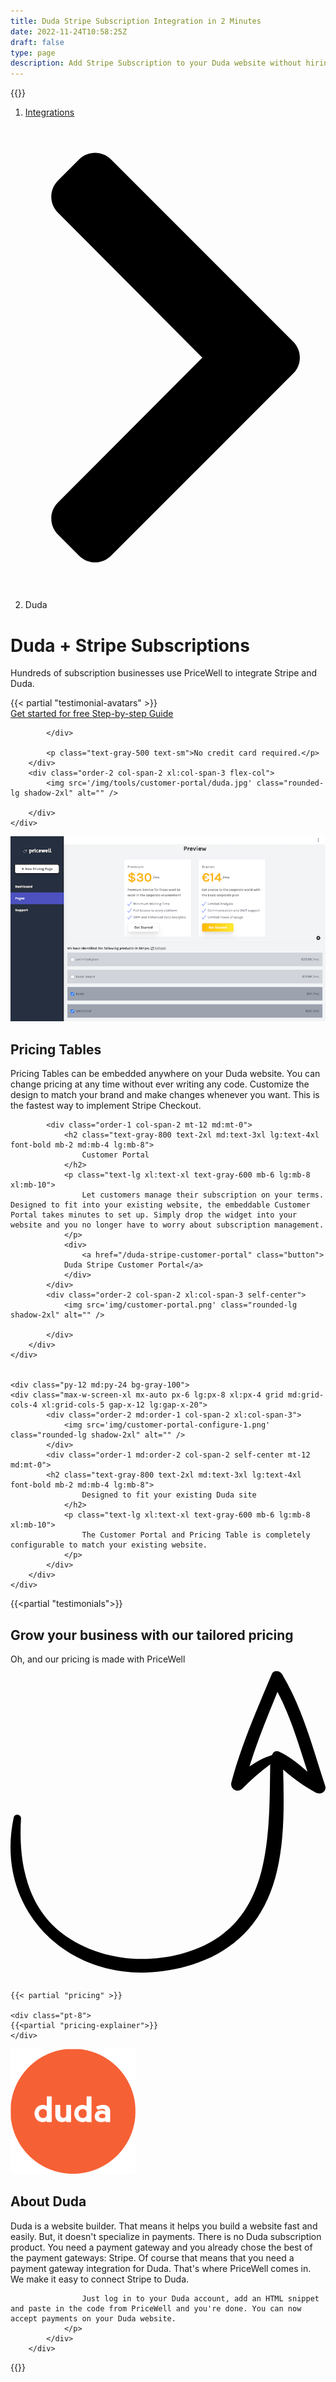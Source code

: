 ```yaml
---
title: Duda Stripe Subscription Integration in 2 Minutes
date: 2022-11-24T10:58:25Z
draft: false
type: page
description: Add Stripe Subscription to your Duda website without hiring a developer. No Code Stripe Subscription integration.
---
```

{{<rawhtml>}}
    <nav class="max-w-screen-xl mx-auto px-6 lg:px-8 xl:px-4 font-light text-gray-800" aria-label="Breadcrumb">
        <ol class="list-none p-0 inline-flex text-xs md:text-base">
            <li class="flex items-center">
            <a href="/integrations">Integrations</a>
            <svg class="fill-current w-3 h-3 mx-2" xmlns="http://www.w3.org/2000/svg" viewBox="0 0 320 512"><path d="M285.476 272.971L91.132 467.314c-9.373 9.373-24.569 9.373-33.941 0l-22.667-22.667c-9.357-9.357-9.375-24.522-.04-33.901L188.505 256 34.484 101.255c-9.335-9.379-9.317-24.544.04-33.901l22.667-22.667c9.373-9.373 24.569-9.373 33.941 0L285.475 239.03c9.373 9.372 9.373 24.568.001 33.941z"/></svg>
            </li>
            <li class="flex items-center">
            Duda
            </li>
        </ol>
    </nav>
    <div class="py-12 md:py-24">
    <div class="max-w-screen-xl mx-auto px-6 lg:px-8 xl:px-4 grid md:grid-cols-4 xl:grid-cols-5 gap-x-12 lg:gap-x-20">
        <div class="order-1 col-span-2 self-center my-12 md:my-0">
            <h1 class="text-gray-800 text-3xl md:text-4xl lg:text-5xl font-bold mb-2 md:mb-4 lg:mb-8">
                Duda + Stripe Subscriptions
            </h1>
            <p class="text-lg xl:text-xl font-normal text-gray-600 mb-2">
                    Hundreds of subscription businesses use PriceWell to integrate Stripe and Duda.
                </p>
                {{< partial "testimonial-avatars" >}}
            <div class="flex space-x-4 mt-6">
                <a href="https://app.pricewell.io/register"
                    class="button"
                    data-analytics="Signup"
                >
                    Get started for free
                </a>
                <a href="https://help.pricewell.com/integrations/duda/" class="button-white">Step-by-step Guide</a>
                
            </div>

            <p class="text-gray-500 text-sm">No credit card required.</p>
        </div>
        <div class="order-2 col-span-2 xl:col-span-3 flex-col">
            <img src='/img/tools/customer-portal/duda.jpg' class="rounded-lg shadow-2xl" alt="" />

        </div>
    </div>

</div>
  <div class="py-12 md:py-24 bg-gray-100">
    <div class="max-w-screen-xl mx-auto px-6 lg:px-8 xl:px-4 grid md:grid-cols-4 xl:grid-cols-5 gap-x-12 lg:gap-x-20">
     <div class="order-2 md:order-1 col-span-2 xl:col-span-3">
                <img src='images/select-pricing-plans.png' class="rounded-lg shadow-2xl" alt="" />
            </div>
            <div class="order-1 md:order-2 col-span-2 self-center mt-12 md:mt-0">
            <h2 class="text-gray-800 text-2xl md:text-3xl lg:text-4xl font-bold mb-2 md:mb-4 lg:mb-8">
                    Pricing Tables
                </h2>
                <p class="text-lg xl:text-xl text-gray-600 mb-6 lg:mb-8 xl:mb-10">
                    Pricing Tables can be embedded anywhere on your Duda website. You can change pricing at any time without ever writing any code. Customize the design to match your brand and make changes whenever you want. This is the fastest way to implement Stripe Checkout. 
                </p>
            </div>
        </div>
    </div>


<div class="py-12 md:py-24 pb-12 lg:pb-16 bg-gray-100">
    <div class="max-w-screen-xl mx-auto px-6 lg:px-8 xl:px-4 grid md:grid-cols-4 xl:grid-cols-5 gap-x-12 lg:gap-x-20">
            
            <div class="order-1 col-span-2 mt-12 md:mt-0">
                <h2 class="text-gray-800 text-2xl md:text-3xl lg:text-4xl font-bold mb-2 md:mb-4 lg:mb-8">
                    Customer Portal
                </h2>
                <p class="text-lg xl:text-xl text-gray-600 mb-6 lg:mb-8 xl:mb-10">
                    Let customers manage their subscription on your terms. Designed to fit into your existing website, the embeddable Customer Portal takes minutes to set up. Simply drop the widget into your website and you no longer have to worry about subscription management.
                </p>
                <div>
                    <a href="/duda-stripe-customer-portal" class="button">
                Duda Stripe Customer Portal</a>
                </div>
            </div>
            <div class="order-2 col-span-2 xl:col-span-3 self-center">
                <img src='img/customer-portal.png' class="rounded-lg shadow-2xl" alt="" />
                
            </div>
        </div>
    </div>


    <div class="py-12 md:py-24 bg-gray-100">
    <div class="max-w-screen-xl mx-auto px-6 lg:px-8 xl:px-4 grid md:grid-cols-4 xl:grid-cols-5 gap-x-12 lg:gap-x-20">
            <div class="order-2 md:order-1 col-span-2 xl:col-span-3">
                <img src='img/customer-portal-configure-1.png' class="rounded-lg shadow-2xl" alt="" />
            </div>
            <div class="order-1 md:order-2 col-span-2 self-center mt-12 md:mt-0">
            <h2 class="text-gray-800 text-2xl md:text-3xl lg:text-4xl font-bold mb-2 md:mb-4 lg:mb-8">
                    Designed to fit your existing Duda site
                </h2>
                <p class="text-lg xl:text-xl text-gray-600 mb-6 lg:mb-8 xl:mb-10">
                    The Customer Portal and Pricing Table is completely configurable to match your existing website.
                </p>                
            </div>
        </div>
    </div>

{{<partial "testimonials">}}


<div class="bg-gray-100">
<div class="max-w-screen-xl mx-auto px-6 lg:px-8 xl:px-4 py-12 lg:py-16 xl:py-24">
    <div class="text-center mb-6 md:mb-8">
        <h2 id="pricing" class="text-black text-3xl md:text-4xl lg:text-5xl font-bold mb-2 md:mb-4">Grow your business with our tailored pricing</h2>
        <p class="text-lg xl:text-xl text-gray-800 relative w-1/2 m-auto">Oh, and our pricing is made with PriceWell <svg xmlns="http://www.w3.org/2000/svg" viewBox="0 0 372.136 372.136" class="w-12 ml-10 transform rotate-120 fill-current text-black"><path d="M371.682 143.271c-14.688-44.676-26.316-90.576-50.797-131.58-2.447-4.284-10.403-5.508-12.239 0-17.748 42.228-36.108 83.844-47.736 127.908-1.836 7.344 7.344 12.852 12.852 7.344 10.404-10.404 21.421-20.196 33.049-28.764-1.225 90.576 1.836 195.84-105.876 223.992-47.736 12.24-100.98 5.509-140.76-25.092C18.557 284.644 9.377 231.4 12.437 181.828c0-4.896-7.344-6.12-8.568-1.224-23.868 110.772 66.096 197.064 176.256 181.764 54.468-7.344 100.368-33.048 123.624-85.068 20.809-46.512 19.584-102.204 18.36-153 11.628 10.404 24.479 19.584 37.943 26.928 6.121 3.672 14.077-1.224 11.63-7.957zm-55.08-40.391c-3.672-1.224-6.12.612-7.345 3.672l-.611.612c-9.792 3.06-18.36 7.956-26.316 13.464 9.18-29.988 21.42-59.364 33.048-88.128 15.912 29.988 25.092 62.424 35.496 94.248-11.017-9.18-21.421-18.36-34.272-23.868z"/></svg></p>
    </div>

    {{< partial "pricing" >}}

    <div class="pt-8">
    {{<partial "pricing-explainer">}}
    </div>

</div>
</div>

<div class="bg-gradient-to-b from-gray-100 to-white lg:mb-16 xl:mb-24 py-12 lg:pt-20 relative overflow-hidden">
     <div class="max-w-screen-xl mx-auto px-6 lg:px-8 xl:px-4 grid md:grid-cols-3 gap-x-12 lg:gap-x-20">
            <div class="order-2 md:order-1 col-span-1">
                <img src='/img/tools/logos/duda-logo.png' alt="Duda logo" />
            </div>
            <div class="order-1 md:order-2 col-span-2 self-center mt-12 md:mt-0">
            <h2 class="text-gray-800 text-2xl md:text-3xl lg:text-4xl font-bold mb-2 md:mb-4 lg:mb-8">
                   About Duda
                </h2>
                <p class="text-lg xl:text-xl text-gray-600 mb-6 lg:mb-8 xl:mb-10 font-light">
                    Duda is a website builder. That means it helps you build a website fast and easily. But, it doesn't specialize in payments. There is no Duda subscription product. You need a payment gateway and you already chose the best of the payment gateways: Stripe. Of course that means that you need a payment gateway integration for Duda. That's where PriceWell comes in. We make it easy to connect Stripe to Duda.

                    Just log in to your Duda account, add an HTML snippet and paste in the code from PriceWell and you're done. You can now accept payments on your Duda website.
                </p>
            </div>
        </div>
</div>

{{</rawhtml>}}